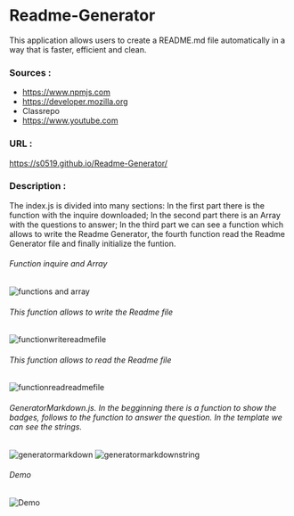 # Readme-Generator
This application allows users to create a README.md file automatically in a way that is faster, efficient and clean.


### Sources :
* https://www.npmjs.com
* https://developer.mozilla.org
* Classrepo
* https://www.youtube.com



### URL :
https://s0519.github.io/Readme-Generator/



### Description :
The index.js  is divided into many sections: In the first part there is the function with the inquire downloaded; In the second part there is an Array with the questions to answer; In the third part we can see a function which allows to write the Readme Generator, the fourth function read the Readme Generator file and finally initialize the funtion.



###### Function inquire and Array

![functions and array](https://user-images.githubusercontent.com/80322588/118378156-58d56000-b597-11eb-860c-0fcb94ad40be.png)



###### This function allows to write the Readme file

![functionwritereadmefile](https://user-images.githubusercontent.com/80322588/118378269-34c64e80-b598-11eb-844c-a0def8a24100.png)



###### This function allows to read the Readme file

![functionreadreadmefile](https://user-images.githubusercontent.com/80322588/118378283-5c1d1b80-b598-11eb-8951-7f02529df796.png)



###### GeneratorMarkdown.js. In the begginning there is a function to show the badges, follows to the function to answer the question. In the template we can see the strings.

![generatormarkdown](https://user-images.githubusercontent.com/80322588/118378319-9e465d00-b598-11eb-91cb-9e8069fdb56a.png)
![generatormarkdownstring](https://user-images.githubusercontent.com/80322588/118378323-a0102080-b598-11eb-9d37-5b3643cf589e.png)



###### Demo

![Demo](https://drive.google.com/file/d/12GFSJe-dBW0tcxL9wr0h-5j2-THjngf4/view)











